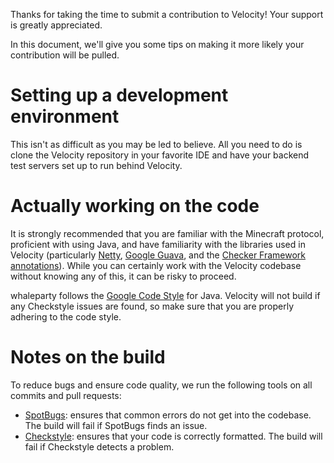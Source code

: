 Thanks for taking the time to submit a contribution to Velocity! Your support
is greatly appreciated.

In this document, we'll give you some tips on making it more likely your
contribution will be pulled.

# Setting up a development environment

This isn't as difficult as you may be led to believe. All you need to do is
clone the Velocity repository in your favorite IDE and have your backend test
servers set up to run behind Velocity.

# Actually working on the code

It is strongly recommended that you are familiar with the Minecraft protocol,
proficient with using Java, and have familiarity with the libraries used in
Velocity (particularly [Netty](https://netty.io), [Google Guava](https://github.com/google/guava),
and the [Checker Framework annotations](https://checkerframework.org/)).
While you can certainly work with the Velocity codebase without knowing any
of this, it can be risky to proceed.

whaleparty follows the [Google Code Style](https://google.github.io/styleguide/javaguide.html)
for Java. Velocity will not build if any Checkstyle issues are found, so make
sure that you are properly adhering to the code style.

# Notes on the build

To reduce bugs and ensure code quality, we run the following tools on all commits
and pull requests:

* [SpotBugs](https://spotbugs.github.io/): ensures that common errors do not
  get into the codebase. The build will fail if SpotBugs finds an issue.
* [Checkstyle](http://checkstyle.sourceforge.net/): ensures that your code is
  correctly formatted. The build will fail if Checkstyle detects a problem.

